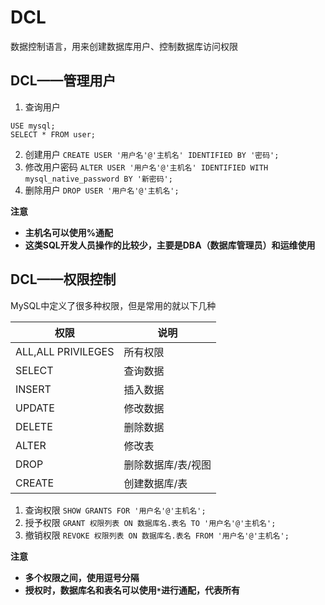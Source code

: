 # DCL
数据控制语言，用来创建数据库用户、控制数据库访问权限
## DCL——管理用户
1. 查询用户
```mysql
USE mysql;
SELECT * FROM user;
```
2. 创建用户
`CREATE USER '用户名'@'主机名' IDENTIFIED BY '密码';`
3. 修改用户密码
`ALTER USER '用户名'@'主机名' IDENTIFIED WITH mysql_native_password BY '新密码';`
4. 删除用户
`DROP USER '用户名'@'主机名';`

**注意**
- **主机名可以使用%通配**
- **这类SQL开发人员操作的比较少，主要是DBA（数据库管理员）和运维使用**
## DCL——权限控制
MySQL中定义了很多种权限，但是常用的就以下几种

| 权限                 | 说明         |
|--------------------|------------|
| ALL,ALL PRIVILEGES | 所有权限       |
| SELECT             | 查询数据       |
| INSERT             | 插入数据       |
| UPDATE             | 修改数据       |
| DELETE             | 删除数据       |
| ALTER              | 修改表        |
| DROP               | 删除数据库/表/视图 |
| CREATE             | 创建数据库/表    |

1. 查询权限
`SHOW GRANTS FOR '用户名'@'主机名';`
2. 授予权限
`GRANT 权限列表 ON 数据库名.表名 TO '用户名'@'主机名';`
3. 撤销权限
`REVOKE 权限列表 ON 数据库名.表名 FROM '用户名'@'主机名';`

**注意**
- **多个权限之间，使用逗号分隔**
- **授权时，数据库名和表名可以使用`*`进行通配，代表所有**
